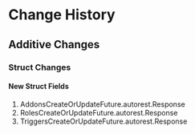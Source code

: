 # Change History

## Additive Changes

### Struct Changes

#### New Struct Fields

1. AddonsCreateOrUpdateFuture.autorest.Response
1. RolesCreateOrUpdateFuture.autorest.Response
1. TriggersCreateOrUpdateFuture.autorest.Response
